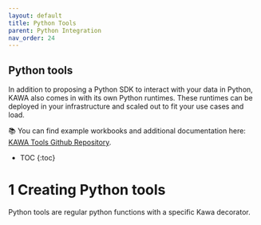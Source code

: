 ```yaml
---
layout: default
title: Python Tools
parent: Python Integration
nav_order: 24
---
```


Python tools
---

In addition to proposing a Python SDK to interact with your data in Python, KAWA also comes in with its own Python runtimes.
These runtimes can be deployed in your infrastructure and scaled out to fit your use cases and load.

📚 You can find example workbooks and additional documentation here: [KAWA Tools Github Repository](https://github.com/kawa-analytics/kawa-toolkits).



* TOC
{:toc}


# 1 Creating Python tools

Python tools are regular python functions with a specific Kawa decorator.

